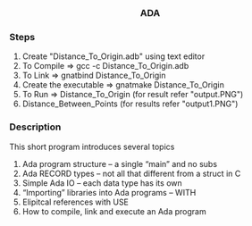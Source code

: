 <br />
<p align="center">
 <h3 align="center">ADA</h3>

 </p>

 ### Steps
 1. Create "Distance_To_Origin.adb" using text editor
 2. To Compile => gcc -c Distance_To_Origin.adb
 3. To Link => gnatbind Distance_To_Origin
 4. Create the executable => gnatmake Distance_To_Origin
 5. To Run => Distance_To_Origin (for result refer "output.PNG")
 6. Distance_Between_Points (for results refer "output1.PNG")

 ### Description
 This short program introduces several topics
1.	Ada program structure – a single “main” and no subs
2.	Ada RECORD types – not all that different from a struct in C
3.	Simple Ada IO – each data type has its own
4.	“Importing” libraries into Ada programs – WITH
5.	Elipitcal references with USE
6.	How to compile, link and execute an Ada program
